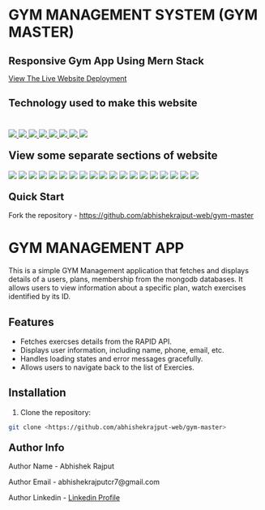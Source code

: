 # GYM MANAGEMENT SYSTEM (GYM MASTER)
<h1 style="font-size:20px">Responsive Gym App Using Mern Stack</h1>
<p><a href="https://gytm-master-7.netlify.app/">View The Live Website Deployment </a></p>

<h2 style="font-size:20px">Technology used to make this website</h2>

<div style="margin-top:40px">
             <a href="https://mongodb.com/" target="_blank"> <img src="https://img.icons8.com/?size=100&id=74402&format=png&color=000000" style=""/> </a> 
             <a href="https://expressjs.com/" target="_blank"> <img src="https://img.icons8.com/?size=100&id=kg46nzoJrmTR&format=png&color=000000" style=""/> </a> 
             <a href="https://reactjs.org/" target="_blank"> <img src="https://img.icons8.com/?size=100&id=bzf0DqjXFHIW&format=png&color=000000" style=""/> </a> 
             <a href="https://nodejs.org/en" target="_blank"> <img src="https://img.icons8.com/?size=100&id=hsPbhkOH4FMe&format=png&color=000000" style=""/> </a> 
         <a href="https://developer.mozilla.org/en-US/docs/Web/JavaScript" target="_blank"> <img src="https://img.icons8.com/color/94/000000/javascript.png"/> </a> 
             <a href="https://tailwindcss.com/" target="_blank"> <img src="https://img.icons8.com/color/96/null/tailwindcss.png" style=""/> </a> 
      <a href="https://www.w3schools.com/html/" target="_blank"> <img src="https://img.icons8.com/color/96/null/html-5--v1.png"/> </a> 
            <a  href="https://www.w3schools.com/css/" target="_blank"><img src="https://img.icons8.com/color/96/null/css3.png"/> </a>
             
 
 
</div>


<h2 style="margin-top:20px"> View some separate sections of website</h2>
<div>
  
<img src="https://github.com/user-attachments/assets/3e7c0bb9-e71b-4f4f-9b6b-ee8a6c61c396">
<img src="https://github.com/user-attachments/assets/2bd72fde-d6aa-4771-a0ee-46eb0474cb6d">
<img src="https://github.com/user-attachments/assets/172ce2bf-123a-47c7-a9f0-53236ec6ce8c">
<img src="https://github.com/user-attachments/assets/268c1f4b-e185-4230-a2af-7386b48aa0b5">
<img src="https://github.com/user-attachments/assets/d9113366-e3aa-4c62-b7aa-dccfacfa75b1">
<img src="https://github.com/user-attachments/assets/b73571c1-aa2e-4242-8305-ff150c065928">
<img src="https://github.com/user-attachments/assets/b92e6f50-e9cb-4f3f-b13c-68a1584914c4">
<img src="https://github.com/user-attachments/assets/74649c93-8edf-4b6d-9e60-084d5e5785b2">
<img src="https://github.com/user-attachments/assets/b6cc6967-71e1-4148-96a4-05b251f66a6f">
<img src="https://github.com/user-attachments/assets/e1ab558b-4763-4278-8bb8-112353d2d8bb">
<img src="https://github.com/user-attachments/assets/7c68cd98-8a5b-41bf-8f37-b782277dc14d">
<img src="https://github.com/user-attachments/assets/ac0cd9f0-7f69-4ea8-b116-9b2bdda61f6b">
<img src="https://github.com/user-attachments/assets/8e81823d-3c5c-4799-b7d2-be92d235f25a">
<img src="https://github.com/user-attachments/assets/d9e802ca-193d-43ed-ac8b-10d4d5839d34">
<img src="https://github.com/user-attachments/assets/aa6209f6-14b6-4001-b039-357bbca907aa">

<img src="https://github.com/user-attachments/assets/46991491-7999-41d6-89a6-bb57d4889c27">
<img src="https://github.com/user-attachments/assets/7db5544e-dd9f-4b92-9cf8-60d6d4208bbc">
<img src="https://github.com/user-attachments/assets/cecffa94-b104-4795-b104-a617a54c3f1a">
<img src="https://github.com/user-attachments/assets/4f9d039c-f732-45bf-adcb-9852c032228d">

</div>

 
<h2 style="margin-top:20px;font-size:20px">Quick Start</h2>
<p>Fork the repository - <a href="https://github.com/abhishekrajput-web/gym-master.git">https://github.com/abhishekrajput-web/gym-master</a></p>

# GYM MANAGEMENT APP 

This is a simple GYM Management application that fetches and displays details of a users, plans, membership from the mongodb databases. It allows users to view information about a specific plan, watch exercises identified by its ID.

## Features

- Fetches exercses details from the RAPID API.
- Displays user information, including name, phone, email,  etc.
- Handles loading states and error messages gracefully.
- Allows users to navigate back to the list of Exercies.

## Installation

1. Clone the repository:

```bash
git clone <https://github.com/abhishekrajput-web/gym-master>
```
 
<h2 style="margin-top:20px;font-size:20px">Author Info</h2>

<p>Author Name - Abhishek Rajput</p>
<p>Author Email - abhishekrajputcr7@gmail.com</p>
<p>Author Linkedin - <a href="https://linkedin.com/in/abhishek-rajput7/">Linkedin Profile</a></p>
 







